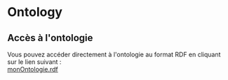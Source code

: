 # Ontology

## Accès à l'ontologie

Vous pouvez accéder directement à l'ontologie au format RDF en cliquant sur le lien suivant :  
[monOntologie.rdf](https://thanina-sg.github.io/ontology/makeup.rdf)
